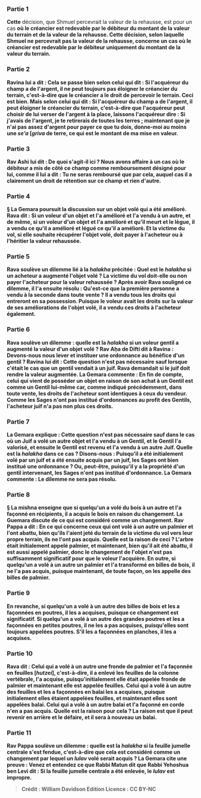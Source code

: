 
### Partie 1
<b>Cette</b> décision, que Shmuel percevrait la valeur de la rehausse, est pour un cas <b>où le créancier <b>est redevable par</b> le débiteur <b>du montant de</b> la valeur du <b>terrain et de la valeur de la rehausse. Cette</b> décision, selon laquelle Shmuel ne percevrait pas la valeur de la rehausse, concerne un cas où le créancier <b>est redevable par</b> le débiteur <b>uniquement du montant de</b> la valeur du <b>terrain.</b>

### Partie 2
Ravina <b>lui a dit : Cela se passe bien selon celui qui dit : Si l'acquéreur</b> du champ <b>a de l'argent, il</b> ne peut toujours pas <b>éloigner le créancier</b> du terrain, c'est-à-dire que le créancier a le droit de percevoir le terrain. Ceci est <b>bien. Mais selon celui qui dit : Si l'acquéreur</b> du champ <b>a de l'argent, il peut éloigner le créancier</b> du terrain, c'est-à-dire que l'acquéreur peut choisir de lui verser de l'argent à la place, <b>laissons</b> l'acquéreur <b>dire : Si j'avais de l'argent, je te retirerais de toutes les terres ; maintenant</b> que je n'ai pas assez d'argent pour payer ce que tu dois, <b>donne-moi</b> au moins <b>une <i>se'a</i> [<i>griva</i> de terre,</b> ce qui est <b>le montant de ma mise en valeur.</b>

### Partie 3
Rav Ashi lui <b>dit : De quoi s'agit-il ici ? </b> Nous avons affaire à un cas <b>où le débiteur a <b>mis de côté</b> ce champ comme <b>remboursement désigné pour lui, comme il lui a dit : Tu ne seras remboursé que par cela,</b> auquel cas il a clairement un droit de rétention sur ce champ et rien d'autre.

### Partie 4
§ La Gemara poursuit la discussion sur un objet volé qui a été amélioré. <b>Rava dit :</b> Si un <b>voleur</b> d'un objet <b>et l'a amélioré</b> <b>et l'a vendu</b> à un autre, <b>et</b> de même, si un <b>voleur</b> d'un objet <b>et l'a amélioré</b> et qu'il meurt <b>et le lègue</b>, <b>il a vendu ce qu'il a amélioré et légué ce qu'il a amélioré. </b> Et la victime du vol, si elle souhaite récupérer l'objet volé, doit payer à l'acheteur ou à l'héritier la valeur rehaussée.

### Partie 5
<b>Rava soulève un dilemme</b> lié à la <i>halakha</i> précitée : <b>Quel est</b> le <i>halakha</i> si <b>un acheteur a augmenté</b> l'objet volé ? La victime du vol doit-elle ou non payer l'acheteur pour la valeur rehaussée ? <b>Après avoir</b> Rava <b>souligné ce dilemme, il l'a ensuite résolu : Qu'est-ce que la première</b> personne a <b>vendu à la seconde</b> dans toute vente ? Il a vendu <b>tous les droits qui entreront en sa possession.</b> Puisque le voleur avait les droits sur la valeur de ses améliorations de l'objet volé, il a vendu ces droits à l'acheteur également.

### Partie 6
<b>Rava soulève un dilemme : quelle est</b> la <i>halakha</i> si <b>un voleur gentil</b> a <b>augmenté</b> la valeur d'un objet volé ? <b>Rav Aḥa de Difti dit à Ravina : Devons-nous nous lever et instituer une ordonnance au</b> bénéfice d'un <b>gentil ? </b> Ravina lui <b>dit : </b> Cette question <b>n'est pas nécessaire</b> sauf <b>lorsque</b> c'était le cas <b>que</b> un gentil <b>vendait à un juif.</b> Rava demandait si le juif doit rendre la valeur augmentée. La Gemara commente : <b>En fin de compte, celui qui vient</b> de posséder un objet <b>en raison</b> de son achat à <b>un Gentil est comme un Gentil</b> lui-même car, comme indiqué précédemment, dans toute vente, les droits de l'acheteur sont identiques à ceux du vendeur. Comme les Sages n'ont pas institué d'ordonnances au profit des Gentils, l'acheteur juif n'a pas non plus ces droits.

### Partie 7
La Gemara explique : Cette question <b>n'est pas nécessaire</b> sauf <b>dans le cas <b>où un Juif a volé</b> un autre objet <b>et l'a vendu à</b> un Gentil, <b>et le Gentil l'a valorisé, et</b> ensuite le <b>Gentil est revenu et l'a vendu à</b> un autre <b>Juif. Quelle</b> est la <i>halakha</i> dans ce cas ? <b>Disons-nous : Puisqu'il a été initialement</b> volé par <b>un juif et</b> a été <b>ensuite</b> acquis par <b>un juif, les Sages ont bien institué une ordonnance ? Ou, peut-être, puisqu'il y a</b> la propriété d'un <b>gentil intervenant, les Sages n'ont pas institué d'ordonnance.</b> La Gemara commente : Le dilemme ne sera pas résolu.

### Partie 8
§ La mishna enseigne que si quelqu'un a volé du bois à un autre et l'a façonné en récipients, il a acquis le bois en raison du changement. La Guemara discute de ce qui est considéré comme un changement. <b>Rav Pappa a dit :</b> En ce qui concerne <b>ceux qui ont volé à un autre un palmier et l'ont abattu</b>, <b>bien qu'ils l'aient jeté du terrain</b> de la victime du vol <b>vers leur propre terrain,</b> ils ne l'ont pas <b>acquis</b>. <b>Quelle est la raison</b> de ceci ? L'arbre était <b>initialement appelé palmier, et maintenant,</b> bien qu'il ait été abattu, <b>il est aussi appelé palmier,</b> donc le changement de l'objet n'est pas suffisamment significatif pour que le voleur l'acquière. En outre, si quelqu'un a volé à un autre <b>un palmier et l'a transformé</b> en <b>billes de bois, il ne l'a pas acquis,</b> puisque <b>maintenant, de toute façon, on les appelle des billes de palmier.</b>

### Partie 9
En revanche, si quelqu'un a volé à un autre des <b>billes de bois et les a façonnées</b> en <b>poutres, il les a acquises</b>, puisque ce changement est significatif. Si quelqu'un a volé à un autre des <b>grandes poutres et les a façonnées</b> en <b>petites poutres, il ne les a pas acquises,</b> puisqu'elles sont toujours appelées poutres. S'il les a <b>façonnées</b> en <b>planches, il les a acquises</b>.

### Partie 10
<b>Rava dit : Celui qui a volé</b> à un autre <b>une fronde de palmier et l'a façonnée</b> en <b>feuilles [<i>hutzei</i>],</b> c'est-à-dire, il a enlevé les feuilles de la colonne vertébrale, <b>l'a acquise</b>, <b>puisqu'initialement elle était appelée fronde de palmier et maintenant</b> elle est appelée <b>feuilles. </b> Celui qui a volé à un autre des <b>feuilles et les a façonnées</b> en <b>balai les a acquises,</b> puisque <b>initialement</b> elles étaient appelées <b>feuilles, et maintenant</b> elles sont appelées <b>balai.</b> Celui qui a volé à un autre <b>balai</b> et l'a <b>façonné</b> en <b>corde n'en a pas acquis. Quelle est la raison</b> pour cela ? La raison est <b>que</b> il peut <b>revenir en arrière</b> et <b>le défaire, et il sera</b> à nouveau <b>un balai.</b>

### Partie 11
<b>Rav Pappa soulève un dilemme : quelle est</b> la <i>halakha</i> si <b>la <b>feuille jumelle</b> centrale s'est fendue,</b> c'est-à-dire que cela est considéré comme un changement par lequel un <i>lulav</i> volé serait acquis ? La Gemara cite une preuve : <b>Venez</b> et <b>entendez ce</b> que <b>Rabbi Matun dit</b> que <b>Rabbi Yehoshua ben Levi dit :</b> Si <b>la</b> <b>feuille jumelle centrale a été enlevée,</b> le <i>lulav</i> <b>est impropre.</b>

>Crédit : William Davidson Edition
>Licence : CC BY-NC